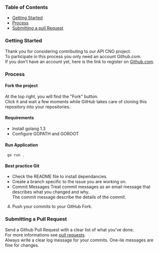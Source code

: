 
### Table of Contents
* [Getting Started](#Getting)
* [Process](#Process)
* [Submitting a pull Request](#Submitting)

### Getting Started
Thank you for considering contributing to our API CNO project.  
To participate in this process you only need an account Github.com.  
If you don't have an account yet, here is the link to register on [Github.com](https://github.com/).

### Process
#### Fork the project  
At the top right, you will find the "Fork" button.  
Click it and wait a few moments while GitHub takes care of cloning this repository into your repositories.
#### Requirements
- Install golang 1.3
- Configure GOPATH and GOROOT
#### Run Application
```
 go run .
``` 
#### Best practice Git
- Check the README file to install dependancies.
- Create a branch specific to the issue you are working on.
- Commit Messages 
Treat commit messages as an email message that describes what you changed and why.  
The commit message describe the details of the commit.  
4. Push your commits to your GitHub Fork.

### Submitting a Pull Request
Send a Github Pull Request with a clear list of what you've done.  
For more informations see [pull requests](https://docs.github.com/en/github/collaborating-with-issues-and-pull-requests/creating-a-pull-request).  
Always write a clear log message for your commits. One-lie messages are fine for changes. 

